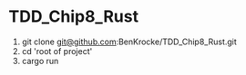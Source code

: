 # TDD_Chip8_Rust

1. git clone git@github.com:BenKrocke/TDD_Chip8_Rust.git
2. cd 'root of project'
3. cargo run

